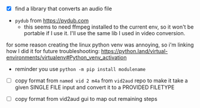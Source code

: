  - [x] find a library that converts an audio file
 * `pydub` from https://pydub.com
   * this seems to need ffmpeg installed to the current env, so it won't be portable if I use it. I'll use the same lib I used in video conversion.

for some reason creating the linux python venv was annoying, so i'm linking how I did it for future troubleshooting: https://python.land/virtual-environments/virtualenv#Python_venv_activation

* reminder you use `python -m pip install modulename`

- [ ] copy format from `named vid 2 m4a` from `vid2aud` repo to make it take a given SINGLE FILE input and convert it to a PROVIDED FILETYPE

- [ ] copy format from vid2aud gui to map out remaining steps
